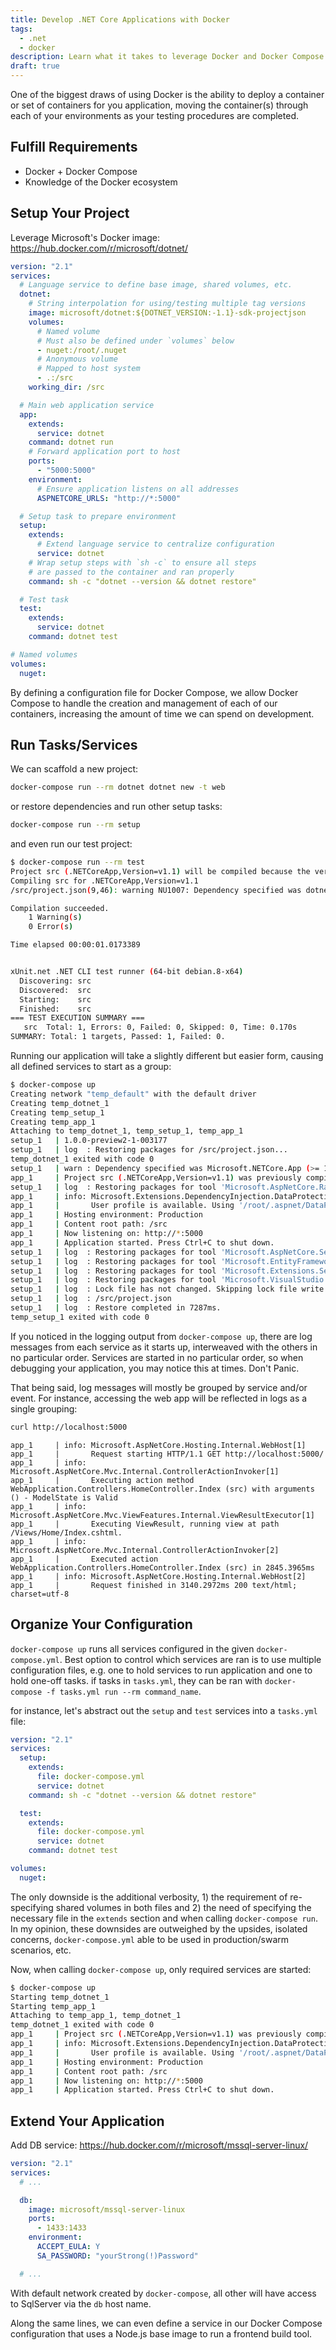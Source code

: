 ```yaml
---
title: Develop .NET Core Applications with Docker
tags:
  - .net
  - docker
description: Learn what it takes to leverage Docker and Docker Compose from development through deployment for your .NET Core applications.
draft: true
---
```


One of the biggest draws of using Docker is the ability to deploy a container or set of containers for you application, moving the container(s) through each of your environments as your testing procedures are completed.

## Fulfill Requirements

* Docker + Docker Compose
* Knowledge of the Docker ecosystem

## Setup Your Project

Leverage Microsoft's Docker image: https://hub.docker.com/r/microsoft/dotnet/

```yaml
version: "2.1"
services:
  # Language service to define base image, shared volumes, etc.
  dotnet:
    # String interpolation for using/testing multiple tag versions
    image: microsoft/dotnet:${DOTNET_VERSION:-1.1}-sdk-projectjson
    volumes:
      # Named volume
      # Must also be defined under `volumes` below
      - nuget:/root/.nuget
      # Anonymous volume
      # Mapped to host system
      - .:/src
    working_dir: /src

  # Main web application service
  app:
    extends:
      service: dotnet
    command: dotnet run
    # Forward application port to host
    ports:
      - "5000:5000"
    environment:
      # Ensure application listens on all addresses
      ASPNETCORE_URLS: "http://*:5000"

  # Setup task to prepare environment
  setup:
    extends:
      # Extend language service to centralize configuration
      service: dotnet
    # Wrap setup steps with `sh -c` to ensure all steps
    # are passed to the container and ran properly
    command: sh -c "dotnet --version && dotnet restore"

  # Test task
  test:
    extends:
      service: dotnet
    command: dotnet test

# Named volumes
volumes:
  nuget:
```

By defining a configuration file for Docker Compose, we allow Docker Compose to handle the creation and management of each of our containers, increasing the amount of time we can spend on development.

## Run Tasks/Services

We can scaffold a new project:

```bash
docker-compose run --rm dotnet dotnet new -t web
```

or restore dependencies and run other setup tasks:

```bash
docker-compose run --rm setup
```

and even run our test project:

```bash
$ docker-compose run --rm test
Project src (.NETCoreApp,Version=v1.1) will be compiled because the version or bitness of the CLI changed since the last build
Compiling src for .NETCoreApp,Version=v1.1
/src/project.json(9,46): warning NU1007: Dependency specified was dotnet-test-xunit >= 1.0.0-rc2-192208-24 but ended up with dotnet-test-xunit 1.0.0-rc2-build10015.

Compilation succeeded.
    1 Warning(s)
    0 Error(s)

Time elapsed 00:00:01.0173389


xUnit.net .NET CLI test runner (64-bit debian.8-x64)
  Discovering: src
  Discovered:  src
  Starting:    src
  Finished:    src
=== TEST EXECUTION SUMMARY ===
   src  Total: 1, Errors: 0, Failed: 0, Skipped: 0, Time: 0.170s
SUMMARY: Total: 1 targets, Passed: 1, Failed: 0.
```

Running our application will take a slightly different but easier form, causing all defined services to start as a group:

```bash
$ docker-compose up
Creating network "temp_default" with the default driver
Creating temp_dotnet_1
Creating temp_setup_1
Creating temp_app_1
Attaching to temp_dotnet_1, temp_setup_1, temp_app_1
setup_1   | 1.0.0-preview2-1-003177
setup_1   | log  : Restoring packages for /src/project.json...
temp_dotnet_1 exited with code 0
setup_1   | warn : Dependency specified was Microsoft.NETCore.App (>= 1.1.0-preview1-001153-00) but ended up with Microsoft.NETCore.App 1.1.0.
app_1     | Project src (.NETCoreApp,Version=v1.1) was previously compiled. Skipping compilation.
setup_1   | log  : Restoring packages for tool 'Microsoft.AspNetCore.Razor.Tools' in /src/project.json...
app_1     | info: Microsoft.Extensions.DependencyInjection.DataProtectionServices[0]
app_1     |       User profile is available. Using '/root/.aspnet/DataProtection-Keys' as key repository; keys will not be encrypted at rest.
app_1     | Hosting environment: Production
app_1     | Content root path: /src
app_1     | Now listening on: http://*:5000
app_1     | Application started. Press Ctrl+C to shut down.
setup_1   | log  : Restoring packages for tool 'Microsoft.AspNetCore.Server.IISIntegration.Tools' in /src/project.json...
setup_1   | log  : Restoring packages for tool 'Microsoft.EntityFrameworkCore.Tools' in /src/project.json...
setup_1   | log  : Restoring packages for tool 'Microsoft.Extensions.SecretManager.Tools' in /src/project.json...
setup_1   | log  : Restoring packages for tool 'Microsoft.VisualStudio.Web.CodeGeneration.Tools' in /src/project.json...
setup_1   | log  : Lock file has not changed. Skipping lock file write. Path: /src/project.lock.json
setup_1   | log  : /src/project.json
setup_1   | log  : Restore completed in 7287ms.
temp_setup_1 exited with code 0
```

If you noticed in the logging output from `docker-compose up`, there are log messages from each service as it starts up, interweaved with the others in no particular order. Services are started in no particular order, so when debugging your application, you may notice this at times. Don't Panic.

That being said, log messages will mostly be grouped by service and/or event. For instance, accessing the web app will be reflected in logs as a single grouping:

```bash
curl http://localhost:5000
```

```
app_1     | info: Microsoft.AspNetCore.Hosting.Internal.WebHost[1]
app_1     |       Request starting HTTP/1.1 GET http://localhost:5000/
app_1     | info: Microsoft.AspNetCore.Mvc.Internal.ControllerActionInvoker[1]
app_1     |       Executing action method WebApplication.Controllers.HomeController.Index (src) with arguments () - ModelState is Valid
app_1     | info: Microsoft.AspNetCore.Mvc.ViewFeatures.Internal.ViewResultExecutor[1]
app_1     |       Executing ViewResult, running view at path /Views/Home/Index.cshtml.
app_1     | info: Microsoft.AspNetCore.Mvc.Internal.ControllerActionInvoker[2]
app_1     |       Executed action WebApplication.Controllers.HomeController.Index (src) in 2845.3965ms
app_1     | info: Microsoft.AspNetCore.Hosting.Internal.WebHost[2]
app_1     |       Request finished in 3140.2972ms 200 text/html; charset=utf-8
```

## Organize Your Configuration

`docker-compose up` runs all services configured in the given `docker-compose.yml`. Best option to control which services are ran is to use multiple configuration files, e.g. one to hold services to run application and one to hold one-off tasks. if tasks in `tasks.yml`, they can be ran with `docker-compose -f tasks.yml run --rm command_name`.

for instance, let's abstract out the `setup` and `test` services into a `tasks.yml` file:

```yaml
version: "2.1"
services:
  setup:
    extends:
      file: docker-compose.yml
      service: dotnet
    command: sh -c "dotnet --version && dotnet restore"

  test:
    extends:
      file: docker-compose.yml
      service: dotnet
    command: dotnet test

volumes:
  nuget:
```

The only downside is the additional verbosity, 1) the requirement of re-specifying shared volumes in both files and 2) the need of specifying the necessary file in the `extends` section and when calling `docker-compose run`. In my opinion, these downsides are outweighed by the upsides, isolated concerns, `docker-compose.yml` able to be used in production/swarm scenarios, etc.

Now, when calling `docker-compose up`, only required services are started:

```bash
$ docker-compose up
Starting temp_dotnet_1
Starting temp_app_1
Attaching to temp_app_1, temp_dotnet_1
temp_dotnet_1 exited with code 0
app_1     | Project src (.NETCoreApp,Version=v1.1) was previously compiled. Skipping compilation.
app_1     | info: Microsoft.Extensions.DependencyInjection.DataProtectionServices[0]
app_1     |       User profile is available. Using '/root/.aspnet/DataProtection-Keys' as key repository; keys will not be encrypted at rest.
app_1     | Hosting environment: Production
app_1     | Content root path: /src
app_1     | Now listening on: http://*:5000
app_1     | Application started. Press Ctrl+C to shut down.
```

## Extend Your Application

Add DB service: https://hub.docker.com/r/microsoft/mssql-server-linux/

```yaml
version: "2.1"
services:
  # ...

  db:
    image: microsoft/mssql-server-linux
    ports:
      - 1433:1433
    environment:
      ACCEPT_EULA: Y
      SA_PASSWORD: "yourStrong(!)Password"

  # ...
```

With default network created by `docker-compose`, all other will have access to SqlServer via the `db` host name.

Along the same lines, we can even define a service in our Docker Compose configuration that uses a Node.js base image to run a frontend build tool.
